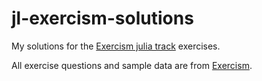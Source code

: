 # jl-exercism-solutions
My solutions for the [Exercism julia track](https://exercism.io/my/tracks/julia) exercises. 

All exercise questions and sample data are from [Exercism](https://exercism.io). 
